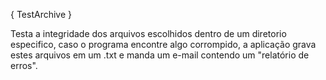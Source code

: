 { TestArchive  }
  
  Testa a integridade dos arquivos escolhidos dentro de um diretorio especifico, caso o programa encontre algo corrompido, a aplicação grava estes arquivos em um .txt e manda um e-mail contendo um "relatório de erros".
